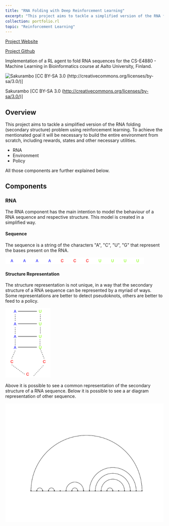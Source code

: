 ```yaml
---
title: "RNA Folding with Deep Reinforcement Learning"
excerpt: "This project aims to tackle a simplified version of the RNA folding (secondary structure) problem using deep reinforcement learning.<br/>"
collection: portfolio.rl
topic: "Reinforcement Learning"
---
```


[Project Website](https://netopedro.github.io/RNAFoldingDeepRL/)

[Project Github](https://github.com/NetoPedro/RNAFoldingDeepRL)

Implementation of a RL agent to fold RNA sequences for the CS-E4880 - Machine Learning in Bioinformatics course at Aalto University, Finland.

  ![Sakurambo [CC BY-SA 3.0 (http://creativecommons.org/licenses/by-sa/3.0/)]](https://upload.wikimedia.org/wikipedia/commons/3/3f/Stem-loop.svg)

Sakurambo [CC BY-SA 3.0 (http://creativecommons.org/licenses/by-sa/3.0/)]

## Overview

This project aims to tackle a simplified version of the RNA folding (secondary structure) problem using reinforcement learning. To achieve the mentionated goal it will be necessary to build the entire environment from scratch, including rewards, states and other necessary utilities.  

* RNA
* Environment 
* Policy

All those components are further explained below. 

## Components

### RNA 

The RNA component has the main intention to model the behaviour of a RNA sequence and respective structure. This model is created in a simplified way.
 
#### Sequence

  The sequence is a string of the characters "A", "C", "U", "G" that represent the bases present on the RNA. 
  
  ![Sequence Example](https://raw.githubusercontent.com/NetoPedro/RNAFoldingDeepRL/master/RNASequence.png)

#### Structure Representation 
  
  The structure representation is not unique, in a way that the secondary structure of a RNA sequence can be represented by a myriad of ways. Some representations are better to detect pseudoknots, others are better to feed to a policy. 
  
  ![Structure Example](https://raw.githubusercontent.com/NetoPedro/RNAFoldingDeepRL/master/RNAStructure.png)
   
   Above it is possible to see a common representation of the secondary structure of a RNA sequence. Below it is possible to see a ar diagram representation of other sequence.
   
   ![Structure Example](https://raw.githubusercontent.com/NetoPedro/RNAFoldingDeepRL/master/arc_diagram.png)
  
